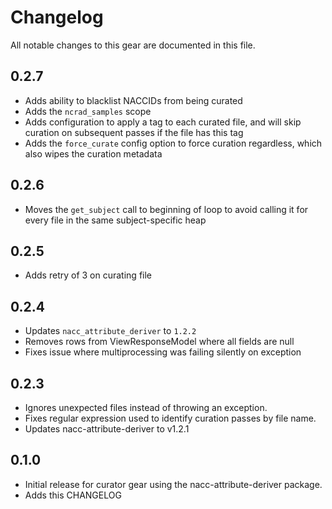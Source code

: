 # Changelog

All notable changes to this gear are documented in this file.

## 0.2.7

* Adds ability to blacklist NACCIDs from being curated
* Adds the `ncrad_samples` scope
* Adds configuration to apply a tag to each curated file, and will skip curation on subsequent passes if the file has this tag
* Adds the `force_curate` config option to force curation regardless, which also wipes the curation metadata

## 0.2.6

* Moves the `get_subject` call to beginning of loop to avoid calling it for every file in the same subject-specific heap

## 0.2.5

* Adds retry of 3 on curating file

## 0.2.4

* Updates `nacc_attribute_deriver` to `1.2.2`
* Removes rows from ViewResponseModel where all fields are null
* Fixes issue where multiprocessing was failing silently on exception

## 0.2.3

* Ignores unexpected files instead of throwing an exception.
* Fixes regular expression used to identify curation passes by file name.
* Updates nacc-attribute-deriver to v1.2.1
  
## 0.1.0

* Initial release for curator gear using the nacc-attribute-deriver package.
* Adds this CHANGELOG
  